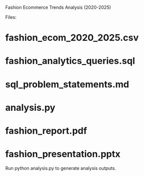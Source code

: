 Fashion Ecommerce Trends Analysis (2020-2025)

Files:

# fashion_ecom_2020_2025.csv

# fashion_analytics_queries.sql

# sql_problem_statements.md

# analysis.py

# fashion_report.pdf 

# fashion_presentation.pptx 

Run python analysis.py to generate analysis outputs.
